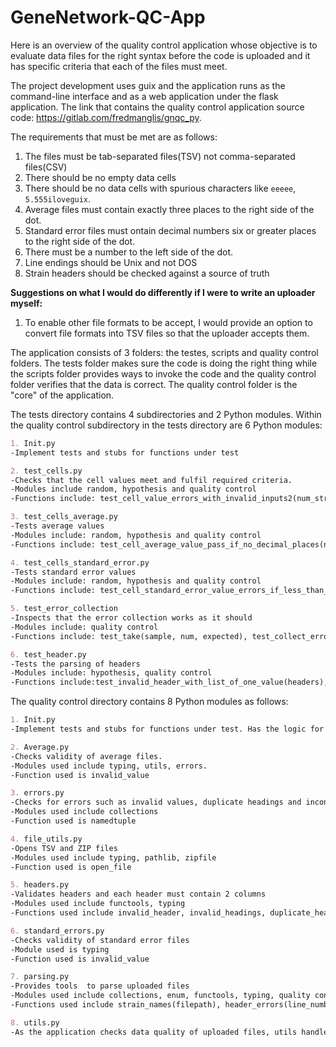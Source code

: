 # GeneNetwork-QC-App
Here is an overview of the quality control application whose objective is to evaluate data files for the right syntax before the code is uploaded and it has specific criteria that each of the files must meet.

The project development uses guix and the application runs as the command-line interface and as a web application under the flask application.
The link that contains the quality control application source code: https://gitlab.com/fredmanglis/gnqc_py.

The requirements that must be met are as follows:
1. The files must be tab-separated files(TSV) not comma-separated files(CSV)
2. There should be no empty data cells
3. There should be	no data cells with spurious characters like `eeeee`, `5.555iloveguix`.
4. Average files must contain exactly three places to the right side of the dot.
5. Standard error files must ontain decimal numbers six or greater places to the right side of the dot.
6. There must be a number to the left side of the dot.
7. Line endings should be Unix and not DOS
8. Strain headers should be checked against a source of truth 

**Suggestions on what I would do differently if I were to write an uploader myself:**
1. To enable other file formats to be accept, I would provide an option to convert file formats into TSV files so that the uploader accepts them.

The  application consists of 3 folders: the testes, scripts and quality control folders. The tests folder makes sure the code is doing the right thing while the scripts folder provides ways to invoke the code and the quality control folder verifies that the data is correct. The quality control folder is the "core" of the application.

The tests directory contains 4 subdirectories and 2 Python modules. Within the quality control subdirectory in the tests directory are 6 Python modules:
 ```markdown
1. Init.py
-Implement tests and stubs for functions under test
```
```markdown 
2. test_cells.py
-Checks that the cell values meet and fulfil required criteria.
-Modules include random, hypothesis and quality control
-Functions include: test_cell_value_errors_with_invalid_inputs2(num_str), test_cell_average_value_errors_if_not_three_decimal_places2(num_str), test_cell_average_value_pass_if_three_decimal_places(num_str), test_cell_standard_error_value_errors_if_less_than_six_decimal_places2(num_str), test_cell_standard_error_value_pass_if_six_or_more_decimal_places(num_str)

```
```markdown 
3. test_cells_average.py
-Tests average values
-Modules include: random, hypothesis and quality control
-Functions include: test_cell_average_value_pass_if_no_decimal_places(num_str), 
```
```markdown 
4. test_cells_standard_error.py
-Tests standard error values
-Modules include: random, hypothesis and quality control
-Functions include: test_cell_standard_error_value_errors_if_less_than_six_decimal_places2(num_str)
```
```markdown
5. test_error_collection
-Inspects that the error collection works as it should
-Modules include: quality control
-Functions include: test_take(sample, num, expected), test_collect_errors(filepath, filetype, strains, count), test_collect_inconsistent_column_errors(filepath, filetype, strains, expected)
```
```markdown
6. test_header.py
-Tests the parsing of headers
-Modules include: hypothesis, quality control
-Functions include:test_invalid_header_with_list_of_one_value(headers), test_invalid_headings_with_invalid_inputs(headings), test_invalid_header_with_valid_headers(headers), test_invalid_headings_with_valid_headings(strains, headings), test_duplicate_headers_with_repeated_column_headings(headers, repeated), test_duplicate_headers_with_unique_column_headings(headers)
```

The quality control directory contains 8 Python modules as follows:
 ```markdown
1. Init.py
-Implement tests and stubs for functions under test. Has the logic for testing validity of files.
```
```markdown 
2. Average.py
-Checks validity of average files.
-Modules used include typing, utils, errors.
-Function used is invalid_value
```
```markdown 
3. errors.py
-Checks for errors such as invalid values, duplicate headings and inconsistent columns
-Modules used include collections
-Function used is namedtuple
```
```markdown 
4. file_utils.py 
-Opens TSV and ZIP files
-Modules used include typing, pathlib, zipfile
-Function used is open_file
```
```markdown 
5. headers.py
-Validates headers and each header must contain 2 columns
-Modules used include functools, typing
-Functions used include invalid_header, invalid_headings, duplicate_headings
```
```markdown 
6. standard_errors.py
-Checks validity of standard error files
-Module used is typing
-Function used is invalid_value
```
```markdown 
7. parsing.py
-Provides tools  to parse uploaded files 
-Modules used include collections, enum, functools, typing, quality control
-Functions used include strain_names(filepath), header_errors(line_number, fields, strains), empty_value(line_number, column_number, value), average_errors(line_number, fields), se_errors(line_number, fields), make_column_consistency_checker(header_row), take(iterable: Iterable, num: int)
```
```markdown 
8. utils.py
-As the application checks data quality of uploaded files, utils handles and tracks progress of cell errors 
```
```markdown 

